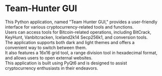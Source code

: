 # Team-Hunter GUI


This Python application, named "Team Hunter GUI," provides a user-friendly interface for various cryptocurrency-related tools and functions.<br>
Users can access tools for Bitcoin-related operations, including BitCrack, KeyHunt, Vanbitcracken, Iceland2k14 Secp256k1, and conversion tools.<br>
The application supports both dark and light themes and offers a convenient way to switch between them.<br>
It also features a 16x16 grid tool, a range division tool in hexadecimal format, and allows users to open external websites.<br>
This application is built using PyQt6 and is designed to assist cryptocurrency enthusiasts in their endeavors.
